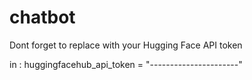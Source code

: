 # chatbot

Dont forget to replace with your Hugging Face API token

in : huggingfacehub_api_token = "----------------------" 

